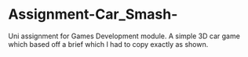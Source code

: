# Assignment-Car_Smash-
Uni assignment for Games Development module. A simple 3D car game which based off a brief which I had to copy exactly as shown.
